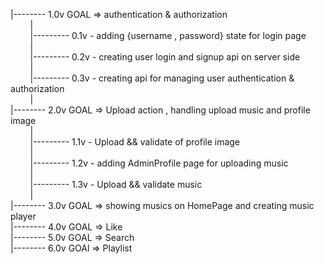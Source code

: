 |-------- 1.0v GOAL => authentication & authorization</br>
&nbsp;&nbsp;&nbsp;&nbsp;&nbsp;&nbsp;&nbsp;&nbsp;|</br>
&nbsp;&nbsp;&nbsp;&nbsp;&nbsp;&nbsp;&nbsp;&nbsp;|--------- 0.1v - adding {username , password} state for login page</br>
&nbsp;&nbsp;&nbsp;&nbsp;&nbsp;&nbsp;&nbsp;&nbsp;|</br>
&nbsp;&nbsp;&nbsp;&nbsp;&nbsp;&nbsp;&nbsp;&nbsp;|--------- 0.2v - creating user login and signup api on server side</br>
&nbsp;&nbsp;&nbsp;&nbsp;&nbsp;&nbsp;&nbsp;&nbsp;|</br>
&nbsp;&nbsp;&nbsp;&nbsp;&nbsp;&nbsp;&nbsp;&nbsp;|--------- 0.3v - creating api for managing user authentication & authorization</br>
&nbsp;&nbsp;&nbsp;&nbsp;&nbsp;&nbsp;&nbsp;&nbsp;|</br>
|-------- 2.0v GOAL => Upload action , handling upload music and profile image</br>
&nbsp;&nbsp;&nbsp;&nbsp;&nbsp;&nbsp;&nbsp;&nbsp;|</br>
&nbsp;&nbsp;&nbsp;&nbsp;&nbsp;&nbsp;&nbsp;&nbsp;|--------- 1.1v - Upload && validate of profile image</br>
&nbsp;&nbsp;&nbsp;&nbsp;&nbsp;&nbsp;&nbsp;&nbsp;|</br>
&nbsp;&nbsp;&nbsp;&nbsp;&nbsp;&nbsp;&nbsp;&nbsp;|--------- 1.2v - adding AdminProfile page for uploading music</br>
&nbsp;&nbsp;&nbsp;&nbsp;&nbsp;&nbsp;&nbsp;&nbsp;|</br>
&nbsp;&nbsp;&nbsp;&nbsp;&nbsp;&nbsp;&nbsp;&nbsp;|--------- 1.3v - Upload && validate music</br> 
&nbsp;&nbsp;&nbsp;&nbsp;&nbsp;&nbsp;&nbsp;&nbsp;|</br>
|-------- 3.0v GOAL => showing musics on HomePage and creating music player</br>
|-------- 4.0v GOAL => Like</br>
|-------- 5.0v GOAL => Search</br>
|-------- 6.0v GOAl => Playlist</br>